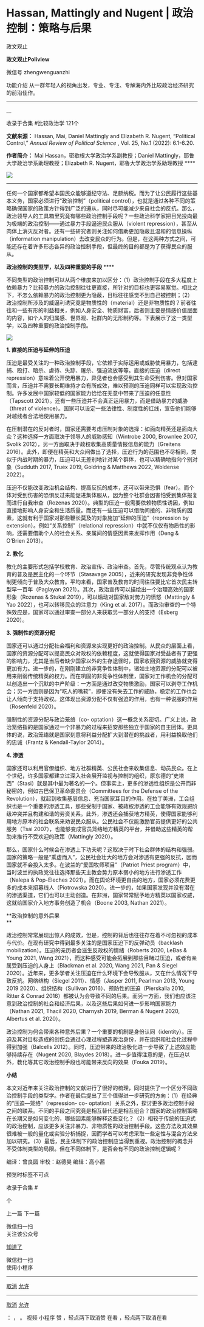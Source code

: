 

#  Hassan, Mattingly and Nugent | 政治控制：策略与后果

政文观止  

**政文观止Poliview** 

微信号 zhengwenguanzhi

功能介绍 从一群年轻人的视角出发，专业、专注、专解海内外比较政治经济研究的前沿佳作。

____

__

收录于合集 #比较政治学 121个

**文献来源：** Hassan, Mai, Daniel Mattingly and Elizabeth R. Nugent, “Political
Control,” _Annual Review of Political Science_ , Vol. 25, No.1 (2022):
6.1-6.20.

  

 **作者简介：** Mai Hassan，密歇根大学政治学系副教授；Daniel Mattingly，耶鲁大学政治学系助理教授；Elizabeth R.
Nugent，耶鲁大学政治学系助理教授 ****  

![](images/22/2.png)

 ****

任何一个国家都希望本国民众能够遵纪守法、足额纳税。而为了让公民履行这些基本义务，国家必须进行“政治控制”（political
control），也就是通过各种不同的策略确保国家的政策方针得到广泛的遵从，同时尽可能减少来自社会的反抗。那么，政治领导人的工具箱里究竟有哪些政治控制手段呢？一些政治科学家把目光投向最为极端的政治控制——通过暴力手段逼迫民众服从（violent
repression），甚至从肉体上消灭反对者。还有一些研究者则关注如何借助更加隐蔽且温和的信息操纵（information
manipulation）去改变民众的行为。但是，在这两种方式之间，可能还存在着许多形态各异的政治控制手段，但最终的目的都是为了获得民众的服从。

  

 **政治控制的类型学，以及四种重要的手段** ****

  

不同类型的政治控制可以从两个维度来加以区分：（1）政治控制手段在多大程度上依赖暴力？比较暴力的政治控制往往更直接，所针对的目标也更容易察觉。相比之下，不怎么依赖暴力的政治控制更为隐蔽，目标往往感觉不到自己被控制；（2）政治控制所涉及的威逼利诱究竟是物质性的（material）还是非物质性的？前者往往和一些有形的利益相关，例如人身安全、物质财富。后者则主要是情感价值层面的内容，如个人的归属感、世界观、社群内的无形制约等。下表展示了这一类型学，以及四种重要的政治控制手段。

![](images/22/3.png)

 **1\. 直接的压迫与延伸的压迫**  

压迫是最受关注的一种政治控制手段，它依赖于实际运用或威胁使用暴力，包括逮捕、殴打、暗杀、虐待、失踪、屠杀、强迫流放等等。直接的压迫（direct
repression）意味着公开使用暴力，异见者也会感受到其生命受到伤害。但对国家而言，压迫并不需要长期维持才会有所成效，难以预测的压迫同样可以实现政治控制。许多发展中国家较低的国家能力恰恰在无意中带来了压迫的任意性（Tapscott
2021）。还有一些压迫并不会真正运用暴力，而是借助暴力的威胁（threat of
violence）。国家可以设定一些法律性、制度性的红线，宣告他们能够对越线者合法地使用暴力。

  

在压制潜在的反对者时，国家还需要考虑压制对象的选择：如面向精英还是面向大众？这种选择一方面取决于领导人的威胁感知（Wintrobe 2000,
Brownlee 2007, Svolik 2012），另一方面取决于政权收集高质量情报信息的能力（Greitens
2016）。此外，即便在精英和大众间做出了选择，压迫行为的范围也不尽相同，类似于内战时期的暴力，压迫可以无差别地针对某个群体，也可以精确地指向个别对象（Sudduth
2017, Truex 2019, Goldring & Matthews 2022, Woldense 2022）。  

  

压迫不仅能改变政治机会结构、提高反抗的成本，还可以带来恐惧（fear）。而个体对受到伤害的恐惧反过来能促进集体服从，因为整个社群会因害怕受到集体报复而进行自我审查（Rozenas
2020）。典型的压迫一般需要依赖物质性诱因，例如直接地影响人身安全和生活质量。而还有一些压迫可以借助间接的、非物质的因素，这就有利于国家对那些鞭长莫及的对象施加“延伸的压迫”（repression
by extension）。例如“关系控制”（relational
repression）中就不仅仅有物质性的影响，还需要借助个人的社会关系、亲属间的情感因素来发挥作用（Deng & O’Brien 2013）。

  

 **2\. 教化**

教化的主要形式包括学校教育、政治宣传、政治审查。首先，尽管传统观点认为教育的普及是民主化的一个环节（Stasavage
2005），近来的研究发现非竞争性体制更倾向于普及大众教育。平均来看，国家普及教育的时间往往要比它首次民主转型早一百年（Paglayan
2021）。其次，政治宣传可以描绘出一个治理高效的国家形象（Rozenas & Stukal 2019），可以煽动对国家敌对势力的愤怒（Mattingly
& Yao 2022），也可以转移民众的注意力（King et al.
2017）。而政治审查的一个特殊效应是，国家可以通过审查一部分人来获取另一部分人的支持（Esberg 2020）。

  

 **3\. 强制性的资源分配**

国家还可以通过分配社会福利和资源来实现更好的政治控制。从民众的层面上看，国家的资源分配可以提高民众对政权的依赖程度，这就使得国家对受益者有了更强的影响力，尤其是当后者缺少国家以外的生存途径时，国家收回资源的威胁就变得更加有力。进一步的，在刚刚建立的非竞争性体制中，诸如土地资源的分配可以被用来削弱传统精英的权力。而在巩固的非竞争性体制里，国家对工作机会的分配可以创造出一个沉默的中产阶级：一方面是通过改变物质激励，国家可以剥夺工作机会；另一方面则是因为“吃人的嘴软”，即便没有失去工作的威胁，稳定的工作也会让人倾向于支持政权。这体现出资源分配不仅有强迫的作用，也有一种说服的作用（Rosenfeld
2020）。

  

强制性的资源分配与政治笼络（co-
optation）这一概念关系密切。广义上说，政治笼络指的是国家通过一个非暴力的过程来招安那些独立于国家的自主团体。更具体的说，政治笼络就是国家刻意将利益分配扩大到潜在的挑战者，用利益换取他们的忠诚（Frantz
& Kendall-Taylor 2014）。

  

 **4\. 渗透**

国家还可以利用官僚组织、地方社群精英、公民社会来收集信息、动员民众。在上个世纪，许多国家都建立过深入社会展开监视与控制的组织，原东德的“史塔西”（Stasi）就是其中最为著名的一个。但事实上，更多的渗透性组织是公开而非秘密的，例如古巴保卫革命委员会（Committees
for the Defense of the
Revolution），就起到收集基层信息、充当国家耳目的作用。在拉丁美洲，工会组织也是一个重要的渗透工具，那些受制于国家、被政权渗透的工会能够有效规避阶级冲突并且构建和谐的劳资关系。此外，渗透还会捕获地方精英，使得国家能够利用地方原本的社会联系来劝说民众服从。公民社会不仅能激励官员提供更好的公共服务（Tsai
2007），也能够变成官员笼络地方精英的平台，并借助这些精英的帮助来推行不受欢迎的政策（Mattingly 2020）。

  

那么，国家什么时候会在渗透上下功夫呢？这取决于时下社会群体的结构和强弱。国家的策略一般是“乘虚而入”，公民社会壮大的地方会对渗透有更强的反抗，因而国家就不会投入太多。在波兰的“爱国牧师项目”（Patriot
Priest program）中，当时波兰的执政党往往选择那些天主教会势力原本弱小的地方进行渗透工作（Nalepa & Pop-Eleches
2021）。而在舆论环境更自由的地方，国家必须花费更多的成本来招募线人（Piotrowska
2020）。进一步的，如果国家发现并没有潜在的渗透渠道，它们也可以主动创造。在非洲，国家常常赋予地方精英以国家权威，这就给国家介入地方事务创造了机会（Boone
2003, Nathan 2021）。

  

 **政治控制的意外后果  
**

  

政治控制常常展现出惊人的成效，但是，控制的背后也往往存在着不可忽视的成本与代价。在现有研究中得到最多关注的是国家压迫下的反弹动员（backlash
mobilization）。压迫的亲历者会滋生反政权的情绪（Roberts 2020, LeBas & Young 2021, Wang
2021），而这种感受可能会拓展到那些目睹过压迫，或者有亲属受到压迫的人身上（Blackman et al. 2020, Wang 2021, Pan &
Siegel 2020）。近年来，更多学者关注压迫在什么环境下会导致服从，又在什么情况下导致反抗。网络结构（Siegel 2011）、情感（Jasper
2011, Pearlman 2013, Young 2019 2020）、组织结构（Sullivan 2016）、预防性的压迫（Pierskalla
2010, Ritter & Conrad
2016）都被认为会导致不同的后果。而另一方面，我们也应该注意到政治控制的社会和经济后果，以及这些后果如何进一步影响国家能力（Nathan 2021,
Thacil 2020, Charnysh 2019, Berman & Nugent 2020, Albertus et al. 2020）。

  

政治控制为何会带来各种意外后果？一个重要的机制是身份认同（identity）。压迫及其对目标造成的创伤会通过心理过程塑造政治身份，并在组织和社会化过程中得到加强（Balcells
2012）。同时，压迫带来的政治极化进一步导致了上述效应能够持续存在（Nugent 2020, Blaydes
2018）。进一步值得注意的是，在压迫以外，教化等其它政治控制手段也可能带来反向的效果（Fouka 2019）。

  

 **小结**  

  

本文对近年来关注政治控制的文献进行了很好的梳理，同时提供了一个区分不同政治控制手段的类型学。作者在最后提出了三个值得进一步研究的方向：（1）在经典的“压迫—笼络”（repression-
co-
optation）关系之外，探讨更多政治控制手段之间的联系。不同的手段之间究竟是相互替代还是相互组合？国家的政治控制策略在长期又是如何变化的，哪些因素能够解释这些变化？（2）相较于传统的压迫式的政治控制，应该更多关注非暴力、非物质性的政治控制手段。这些方法及其效果很难被一般的量化或实验分析捕捉，因而学者可以考虑采取一些定性与混合方法来加以研究。（3）最后，民主体制下的政治控制应当得到重视。政治控制的概念并不受体制类型的局限。但在不同体制下，是否会有不同的政治控制逻辑呢？

  

编译：曾良圆 审校：赵德昊 编辑：高小茜  

  

预览时标签不可点

收录于合集 #

个

上一篇 下一篇



微信扫一扫  
关注该公众号

[知道了](javascript:;)

 微信扫一扫  
使用小程序

****

[取消](javascript:void\(0\);) [允许](javascript:void\(0\);)

****

[取消](javascript:void\(0\);) [允许](javascript:void\(0\);)

： ， 。 视频 小程序 赞 ，轻点两下取消赞 在看 ，轻点两下取消在看

